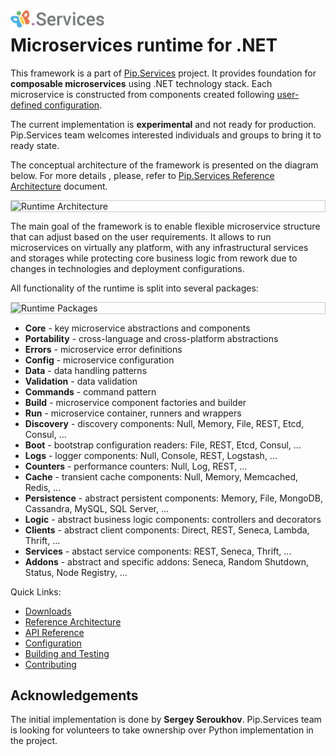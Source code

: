 # <img src="https://github.com/pip-services/pip-services/blob/master/design/Logo.png" alt="Pip.Services Logo" style="max-width:30%"> <br/> Microservices runtime for .NET

This framework is a part of [Pip.Services](https://github.com/pip-services/pip-services) project.
It provides foundation for **composable microservices** using .NET technology stack.
Each microservice is constructed from components created following 
[user-defined configuration](https://github.com/pip-services/pip-services/blob/master/usage/Configuration.md). 

The current implementation is **experimental** and not ready for production. Pip.Services team welcomes interested
individuals and groups to bring it to ready state.

The conceptual architecture of the framework is presented on the diagram below. For more details , please, refer to 
[Pip.Services Reference Architecture](https://github.com/pip-services/pip-services/blob/master/design/Architecture.md) document.

<div style="border: 1px solid #ccc">
  <img src="https://github.com/pip-services/pip-services-runtime-python/blob/master/doc/Overview.png" alt="Runtime Architecture" style="display:block;">
</div>

The main goal of the framework is to enable flexible microservice structure that can adjust based on the
user requirements. It allows to run microservices on virtually any platform, with any infrastructural services and storages
while protecting core business logic from rework due to changes in technologies and deployment configurations.

All functionality of the runtime is split into several packages:

<div style="border: 1px solid #ccc">
  <img src="https://github.com/pip-services/pip-services-runtime-python/blob/master/doc/Packages.png" alt="Runtime Packages" style="display:block;">
</div>

- **Core** - key microservice abstractions and components
- **Portability** - cross-language and cross-platform abstractions
- **Errors** - microservice error definitions
- **Config** - microservice configuration
- **Data** - data handling patterns
- **Validation** - data validation
- **Commands** - command pattern
- **Build** - microservice component factories and builder
- **Run** - microservice container, runners and wrappers
- **Discovery** - discovery components: Null, Memory, File, REST, Etcd, Consul, ...
- **Boot** - bootstrap configuration readers: File, REST, Etcd, Consul, ...
- **Logs** - logger components: Null, Console, REST, Logstash, ...
- **Counters** - performance counters: Null, Log, REST, ...
- **Cache** - transient cache components: Null, Memory, Memcached, Redis, ...
- **Persistence** - abstract persistent components: Memory, File, MongoDB, Cassandra, MySQL, SQL Server, ...
- **Logic** - abstract business logic components: controllers and decorators
- **Clients** - abstract client components: Direct, REST, Seneca, Lambda, Thrift, ...
- **Services** - abstact service components: REST, Seneca, Thrift, ...
- **Addons** - abstract and specific addons: Seneca, Random Shutdown, Status, Node Registry, ... 

Quick Links:

* [Downloads](doc/Downloads.md)
* [Reference Architecture](https://github.com/pip-services/pip-services/blob/master/design/ReferenceArchitecture.md)
* [API Reference](http://htmlpreview.github.io/?https://github.com/pip-services/pip-services-runtime-node/blob/master/doc/api/index.html)
* [Configuration](https://github.com/pip-services/pip-services/blob/master/usage/Configuration.md)
* [Building and Testing](doc/Development.md)
* [Contributing](doc/Development.md/#contrib)

## Acknowledgements

The initial implementation is done by **Sergey Seroukhov**. Pip.Services team is looking for volunteers to 
take ownership over Python implementation in the project.
